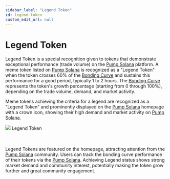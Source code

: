 ```yaml
---
sidebar_label: "Legend Token"
id: legend-token
custom_edit_url: null
---
```


# Legend Token

Legend Token is a special recognition given to tokens that demonstrate exceptional performance (trade volume) on the [Pump Solana](https://solana-launchpad-opal.vercel.app/) platform. A meme token listed on [Pump Solana](https://solana-launchpad-opal.vercel.app/) is recognized as a "Legend Token" when the token crosses 60% of the [Bonding Curve](/bonding-curve.md)
and sustains this performance for a good period, typically 1 to 2 hours. The [Bonding Curve](/bonding-curve.md) represents the token's growth percentage (starting from 0 through 100%), depending on the trade volume, demand, and market activity.

Meme tokens achieving the criteria for a legend are recognized as a "Legend Token" and prominently displayed on the [Pump Solana](https://solana-launchpad-opal.vercel.app/) homepage with a crown icon, showing their high demand and market activity on [Pump Solana](https://solana-launchpad-opal.vercel.app/).

<div className="flex flex-col items-center">
    <img src="/img/legend-token.png"/>
    <span className="font-bold text-[rgb(192,192,192)]">Legend Token</span>
</div>
<br></br>

Legend Tokens are featured on the homepage, attracting attention from the [Pump Solana](https://solana-launchpad-opal.vercel.app/) community. Users can track the bonding curve performance of their tokens via the [Pump Solana](https://solana-launchpad-opal.vercel.app/). Achieving Legend status shows strong market demand and community interest, potentially making the token grow further and great community engagement.
